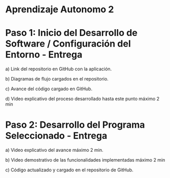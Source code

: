# Aprendizaje Autonomo 2
# Paso 1: Inicio del Desarrollo de Software / Configuración del Entorno - Entrega

a) Link del repositorio en GitHub con la aplicación.

b) Diagramas de flujo cargados en el repositorio.

c) Avance del código cargado en GitHub.

d) Video explicativo del proceso desarrollado hasta este punto máximo 2 min

# Paso 2: Desarrollo del Programa Seleccionado - Entrega

a) Video explicativo del avance máximo 2 min.

b) Video demostrativo de las funcionalidades implementadas máximo 2 min

c) Código actualizado y cargado en el repositorio de GitHub.

